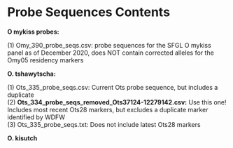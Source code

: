 # Probe Sequences Contents

<b>O mykiss probes:</b>  

(1) Omy_390_probe_seqs.csv: probe sequences for the SFGL O mykiss panel as of December 2020, does NOT contain corrected alleles for the Omy05 residency markers  

<b>O. tshawytscha:  </b> 

(1) Ots_335_probe_seqs.csv: Current Ots probe sequence, but includes a duplicate  
(2) **Ots_334_probe_seqs_removed_Ots37124-12279142.csv:** Use this one! Includes most recent Ots28 markers, but excludes a duplicate marker identified by WDFW  
(3) Ots_335_probe_seqs.txt: Does not include latest Ots28 markers

<b>O. kisutch  </b> 
